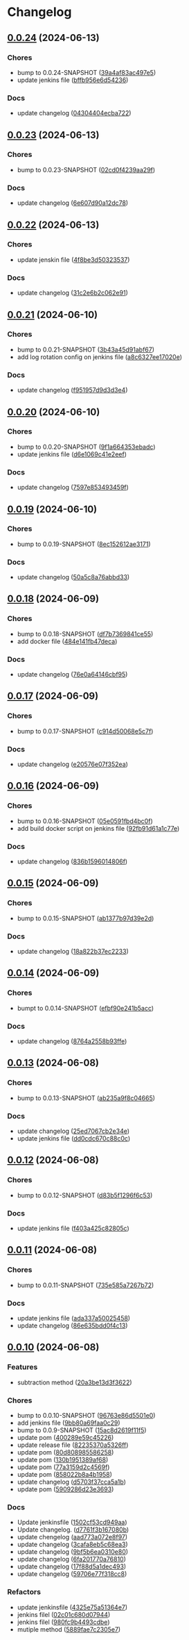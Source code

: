 # Changelog

## [0.0.24](https://github.com/klapertart/sample-app-maven-release/releases/tag/0.0.24) (2024-06-13)






### Chores

-  bump to 0.0.24-SNAPSHOT ([39a4af83ac497e5](https://github.com/klapertart/sample-app-maven-release/commit//39a4af83ac497e5))
-  update jenkins file ([bffb956e6d54236](https://github.com/klapertart/sample-app-maven-release/commit//bffb956e6d54236))

### Docs

-  update changelog ([04304404ecba722](https://github.com/klapertart/sample-app-maven-release/commit//04304404ecba722))


## [0.0.23](https://github.com/klapertart/sample-app-maven-release/releases/tag/0.0.23) (2024-06-13)






### Chores

-  bump to 0.0.23-SNAPSHOT ([02cd0f4239aa29f](https://github.com/klapertart/sample-app-maven-release/commit//02cd0f4239aa29f))

### Docs

-  update changelog ([6e607d90a12dc78](https://github.com/klapertart/sample-app-maven-release/commit//6e607d90a12dc78))


## [0.0.22](https://github.com/klapertart/sample-app-maven-release/releases/tag/0.0.22) (2024-06-13)






### Chores

-  update jenskin file ([4f8be3d50323537](https://github.com/klapertart/sample-app-maven-release/commit//4f8be3d50323537))

### Docs

-  update changelog ([31c2e6b2c062e91](https://github.com/klapertart/sample-app-maven-release/commit//31c2e6b2c062e91))


## [0.0.21](https://github.com/klapertart/sample-app-maven-release/releases/tag/0.0.21) (2024-06-10)






### Chores

-  bump to 0.0.21-SNAPSHOT ([3b43a45d91abf67](https://github.com/klapertart/sample-app-maven-release/commit//3b43a45d91abf67))
-  add log rotation config on jenkins file ([a8c6327ee17020e](https://github.com/klapertart/sample-app-maven-release/commit//a8c6327ee17020e))

### Docs

-  update changelog ([f951957d9d3d3e4](https://github.com/klapertart/sample-app-maven-release/commit//f951957d9d3d3e4))


## [0.0.20](https://github.com/klapertart/sample-app-maven-release/releases/tag/0.0.20) (2024-06-10)






### Chores

-  bump to 0.0.20-SNAPSHOT ([9f1a664353ebadc](https://github.com/klapertart/sample-app-maven-release/commit//9f1a664353ebadc))
-  update jenkins file ([d6e1069c41e2eef](https://github.com/klapertart/sample-app-maven-release/commit//d6e1069c41e2eef))

### Docs

-  update changelog ([7597e853493459f](https://github.com/klapertart/sample-app-maven-release/commit//7597e853493459f))


## [0.0.19](https://github.com/klapertart/sample-app-maven-release/releases/tag/0.0.19) (2024-06-10)






### Chores

-  bump to 0.0.19-SNAPSHOT ([8ec152612ae3171](https://github.com/klapertart/sample-app-maven-release/commit//8ec152612ae3171))

### Docs

-  update changelog ([50a5c8a76abbd33](https://github.com/klapertart/sample-app-maven-release/commit//50a5c8a76abbd33))


## [0.0.18](https://github.com/klapertart/sample-app-maven-release/releases/tag/0.0.18) (2024-06-09)






### Chores

-  bump to 0.0.18-SNAPSHOT ([df7b7369841ce55](https://github.com/klapertart/sample-app-maven-release/commit//df7b7369841ce55))
-  add docker file ([484e141fb47deca](https://github.com/klapertart/sample-app-maven-release/commit//484e141fb47deca))

### Docs

-  update changelog ([76e0a64146cbf95](https://github.com/klapertart/sample-app-maven-release/commit//76e0a64146cbf95))


## [0.0.17](https://github.com/klapertart/sample-app-maven-release/releases/tag/0.0.17) (2024-06-09)






### Chores

-  bump to 0.0.17-SNAPSHOT ([c914d50068e5c7f](https://github.com/klapertart/sample-app-maven-release/commit//c914d50068e5c7f))

### Docs

-  update changelog ([e20576e07f352ea](https://github.com/klapertart/sample-app-maven-release/commit//e20576e07f352ea))


## [0.0.16](https://github.com/klapertart/sample-app-maven-release/releases/tag/0.0.16) (2024-06-09)






### Chores

-  bump to 0.0.16-SNAPSHOT ([05e0591fbd4bc0f](https://github.com/klapertart/sample-app-maven-release/commit//05e0591fbd4bc0f))
-  add build docker script on jenkins file ([92fb91d61a1c77e](https://github.com/klapertart/sample-app-maven-release/commit//92fb91d61a1c77e))

### Docs

-  update changelog ([836b1596014806f](https://github.com/klapertart/sample-app-maven-release/commit//836b1596014806f))


## [0.0.15](https://github.com/klapertart/sample-app-maven-release/releases/tag/0.0.15) (2024-06-09)






### Chores

-  bump to 0.0.15-SNAPSHOT ([ab1377b97d39e2d](https://github.com/klapertart/sample-app-maven-release/commit//ab1377b97d39e2d))

### Docs

-  update changelog ([18a822b37ec2233](https://github.com/klapertart/sample-app-maven-release/commit//18a822b37ec2233))


## [0.0.14](https://github.com/klapertart/sample-app-maven-release/releases/tag/0.0.14) (2024-06-09)






### Chores

-  bumpt to 0.0.14-SNAPSHOT ([efbf90e241b5acc](https://github.com/klapertart/sample-app-maven-release/commit//efbf90e241b5acc))

### Docs

-  update changelog ([8764a2558b93ffe](https://github.com/klapertart/sample-app-maven-release/commit//8764a2558b93ffe))


## [0.0.13](https://github.com/klapertart/sample-app-maven-release/releases/tag/0.0.13) (2024-06-08)






### Chores

-  bump to 0.0.13-SNAPSHOT ([ab235a9f8c04665](https://github.com/klapertart/sample-app-maven-release/commit//ab235a9f8c04665))

### Docs

-  update changelog ([25ed7067cb2e34e](https://github.com/klapertart/sample-app-maven-release/commit//25ed7067cb2e34e))
-  update jenkins file ([dd0cdc670c88c0c](https://github.com/klapertart/sample-app-maven-release/commit//dd0cdc670c88c0c))


## [0.0.12](https://github.com/klapertart/sample-app-maven-release/releases/tag/0.0.12) (2024-06-08)






### Chores

-  bump to 0.0.12-SNAPSHOT ([d83b5f1296f6c53](https://github.com/klapertart/sample-app-maven-release/commit//d83b5f1296f6c53))

### Docs

-  update jenkins file ([f403a425c82805c](https://github.com/klapertart/sample-app-maven-release/commit//f403a425c82805c))


## [0.0.11](https://github.com/klapertart/sample-app-maven-release/releases/tag/0.0.11) (2024-06-08)






### Chores

-  bump to 0.0.11-SNAPSHOT ([735e585a7267b72](https://github.com/klapertart/sample-app-maven-release/commit//735e585a7267b72))

### Docs

-  update jenkins file ([ada337a50025458](https://github.com/klapertart/sample-app-maven-release/commit//ada337a50025458))
-  update changelog ([86e635bdd0f4c13](https://github.com/klapertart/sample-app-maven-release/commit//86e635bdd0f4c13))


## [0.0.10](https://github.com/klapertart/sample-app-maven-release/releases/tag/0.0.10) (2024-06-08)



### Features

-  subtraction method ([20a3be13d3f3622](https://github.com/klapertart/sample-app-maven-release/commit//20a3be13d3f3622))



### Chores

-  bump to 0.0.10-SNAPSHOT ([96763e86d5501e0](https://github.com/klapertart/sample-app-maven-release/commit//96763e86d5501e0))
-  add jenkins file ([9bb80a69faa0c29](https://github.com/klapertart/sample-app-maven-release/commit//9bb80a69faa0c29))
-  bump to 0.0.9-SNAPSHOT ([15ac8d2619f11f5](https://github.com/klapertart/sample-app-maven-release/commit//15ac8d2619f11f5))
-  update pom ([400289e59c45226](https://github.com/klapertart/sample-app-maven-release/commit//400289e59c45226))
-  update release file ([82235370a5326ff](https://github.com/klapertart/sample-app-maven-release/commit//82235370a5326ff))
-  update pom ([80d808985586258](https://github.com/klapertart/sample-app-maven-release/commit//80d808985586258))
-  update pom ([130b1951389af68](https://github.com/klapertart/sample-app-maven-release/commit//130b1951389af68))
-  update pom ([77a3159d2c4569f](https://github.com/klapertart/sample-app-maven-release/commit//77a3159d2c4569f))
-  update pom ([858022b8a4b1958](https://github.com/klapertart/sample-app-maven-release/commit//858022b8a4b1958))
-  update changelog ([d5703f37cca5a1b](https://github.com/klapertart/sample-app-maven-release/commit//d5703f37cca5a1b))
-  update pom ([5909286d23e3693](https://github.com/klapertart/sample-app-maven-release/commit//5909286d23e3693))

### Docs

-  Update jenkinsfile ([1502cf53cd949aa](https://github.com/klapertart/sample-app-maven-release/commit//1502cf53cd949aa))
-  Update changelog. ([d7761f3b167080b](https://github.com/klapertart/sample-app-maven-release/commit//d7761f3b167080b))
-  update chengelog ([aad773a072e8f97](https://github.com/klapertart/sample-app-maven-release/commit//aad773a072e8f97))
-  update changelog ([3cafa8eb5c68ea3](https://github.com/klapertart/sample-app-maven-release/commit//3cafa8eb5c68ea3))
-  update changelog ([9bf5b6ea0310e80](https://github.com/klapertart/sample-app-maven-release/commit//9bf5b6ea0310e80))
-  update changelog ([6fa201770a76810](https://github.com/klapertart/sample-app-maven-release/commit//6fa201770a76810))
-  update changelog ([17f88d5a1dec493](https://github.com/klapertart/sample-app-maven-release/commit//17f88d5a1dec493))
-  update changelog ([59706e77f318cc8](https://github.com/klapertart/sample-app-maven-release/commit//59706e77f318cc8))

### Refactors

-  update jenkinsfile ([4325e75a51364e7](https://github.com/klapertart/sample-app-maven-release/commit//4325e75a51364e7))
-  jenkins filel ([02c01c680d07944](https://github.com/klapertart/sample-app-maven-release/commit//02c01c680d07944))
-  jenkins filel ([980fc9b4493cdbe](https://github.com/klapertart/sample-app-maven-release/commit//980fc9b4493cdbe))
-  mutiple method ([5889fae7c2305e7](https://github.com/klapertart/sample-app-maven-release/commit//5889fae7c2305e7))

